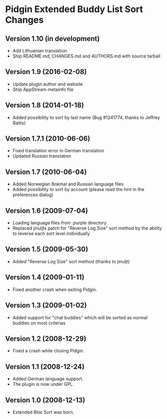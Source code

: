# Pidgin Extended Buddy List Sort Changes

## Version 1.10 (in development)
- Add Lithuanian translation
- Ship README.md, CHANGES.md and AUTHORS.md with source tarball

## Version 1.9 (2016-02-08)
- Update plugin author and website
- Ship AppStream metainfo file

## Version 1.8 (2014-01-18)
- Added possibility to sort by last name (Bug #1241774, thanks to
  Jeffrey Baitis)

## Version 1.7.1 (2010-06-06)
- Fixed translation error in German translation
- Updated Russian translation

## Version 1.7 (2010-06-04)
- Added Norwegian Bokmal and Russian language files
- Added possibility to sort by account (please read the hint in the preferences
  dialog)

## Version 1.6 (2009-07-04)
- Loading language files from .purple directory
- Replaced jinuljts patch for "Reverse Log Size" sort method by the ability to
  reverse each sort level individually

## Version 1.5 (2009-05-30)
- Added "Reverse Log Size" sort method (thanks to jinuljt)

## Version 1.4 (2009-01-11)
- Fixed another crash when exiting Pidgin.

## Version 1.3 (2009-01-02)
- Added support for "chat buddies" which will be sorted as normal buddies on
  most criterias

## Version 1.2 (2008-12-29)
- Fixed a crash while closing Pidgin.

## Version 1.1 (2008-12-24)
- Added German language support.
- The plugin is now under GPL.

## Version 1.0 (2008-12-13)
- Extended Blist Sort was born.
